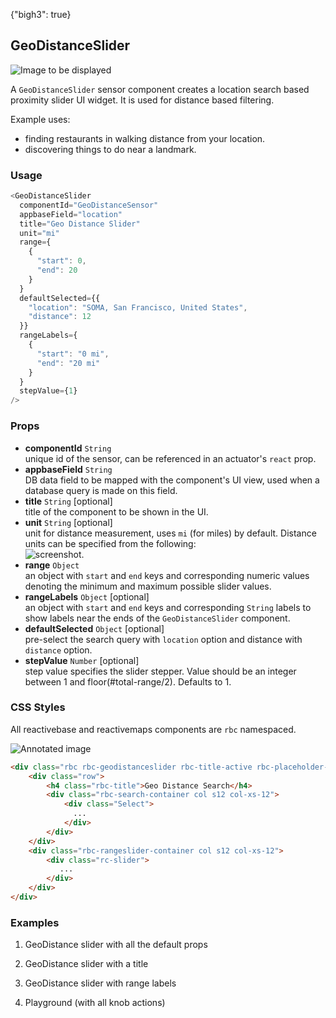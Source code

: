 {"bigh3": true}

## GeoDistanceSlider

![Image to be displayed](
https://i.imgur.com/FU4s0PQ.png)

A `GeoDistanceSlider` sensor component creates a location search based proximity slider UI widget. It is used for distance based filtering.

Example uses:

* finding restaurants in walking distance from your location.
* discovering things to do near a landmark.

### Usage

```js
<GeoDistanceSlider
  componentId="GeoDistanceSensor"
  appbaseField="location"
  title="Geo Distance Slider"
  unit="mi"
  range={
    {
      "start": 0,
      "end": 20
    }
  }
  defaultSelected={{
    "location": "SOMA, San Francisco, United States",
    "distance": 12
  }}
  rangeLabels={
    {
      "start": "0 mi",
      "end": "20 mi"
    }
  }
  stepValue={1}
/>
```

### Props

- **componentId** `String`  
    unique id of the sensor, can be referenced in an actuator's `react` prop.
- **appbaseField** `String`  
    DB data field to be mapped with the component's UI view, used when a database query is made on this field.
- **title** `String` [optional]  
    title of the component to be shown in the UI.
- **unit** `String` [optional]  
    unit for distance measurement, uses `mi` (for miles) by default. Distance units can be specified from the following:  
    ![screenshot](https://i.imgur.com/STbeagk.png).
- **range** `Object`  
    an object with `start` and `end` keys and corresponding numeric values denoting the minimum and maximum possible slider values.
- **rangeLabels** `Object` [optional]  
    an object with `start` and `end` keys and corresponding `String` labels to show labels near the ends of the `GeoDistanceSlider` component.
- **defaultSelected** `Object` [optional]  
    pre-select the search query with `location` option and distance with `distance` option.
- **stepValue** `Number` [optional]  
    step value specifies the slider stepper. Value should be an integer between 1 and floor(#total-range/2). Defaults to 1.


### CSS Styles

All reactivebase and reactivemaps components are `rbc` namespaced.

![Annotated image](https://i.imgur.com/0si7fn1.png)

```html
<div class="rbc rbc-geodistanceslider rbc-title-active rbc-placeholder-active rbc-labels-inactive">
    <div class="row">
        <h4 class="rbc-title">Geo Distance Search</h4>
        <div class="rbc-search-container col s12 col-xs-12">
            <div class="Select">
              ...
            </div>
        </div>
    </div>
    <div class="rbc-rangeslider-container col s12 col-xs-12">
        <div class="rc-slider">
           ...
        </div>
    </div>
</div>
```


### Examples

1. GeoDistance slider with all the default props

2. GeoDistance slider with a title

3. GeoDistance slider with range labels

4. Playground (with all knob actions)


